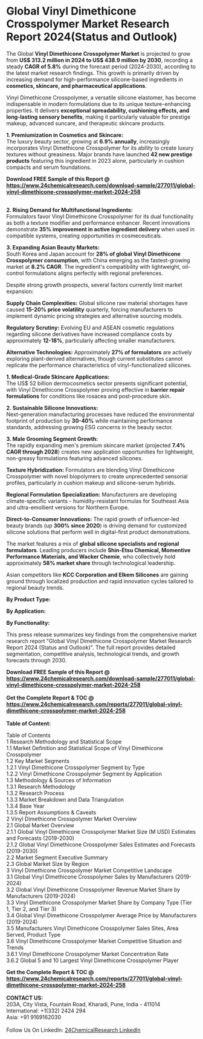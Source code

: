<h1>Global Vinyl Dimethicone Crosspolymer Market Research Report 2024(Status and Outlook)</h1><p>The Global <strong>Vinyl Dimethicone Crosspolymer Market</strong> is projected to grow from <strong>US$ 313.2 million in 2024 to US$ 438.9 million by 2030</strong>, recording a steady <strong>CAGR of 5.8%</strong> during the forecast period (2024-2030), according to the latest market research findings. This growth is primarily driven by increasing demand for high-performance silicone-based ingredients in <strong>cosmetics, skincare, and pharmaceutical applications</strong>.</p><p>Vinyl Dimethicone Crosspolymer, a versatile silicone elastomer, has become indispensable in modern formulations due to its unique texture-enhancing properties. It delivers <strong>exceptional spreadability, cushioning effects, and long-lasting sensory benefits</strong>, making it particularly valuable for prestige makeup, advanced suncare, and therapeutic skincare products.</p><p><strong>1. Premiumization in Cosmetics and Skincare:</strong><br>
The luxury beauty sector, growing at <strong>6.9% annually</strong>, increasingly incorporates Vinyl Dimethicone Crosspolymer for its ability to create luxury textures without greasiness. Major brands have launched <strong>42 new prestige products</strong> featuring this ingredient in 2023 alone, particularly in cushion compacts and serum foundations.</p><div><b>Download FREE Sample of this Report @ 
            <a href="https://www.24chemicalresearch.com/download-sample/277011/global-vinyl-dimethicone-crosspolymer-market-2024-258">
            https://www.24chemicalresearch.com/download-sample/277011/global-vinyl-dimethicone-crosspolymer-market-2024-258</a></b></div><br><p><strong>2. Rising Demand for Multifunctional Ingredients:</strong><br>
Formulators favor Vinyl Dimethicone Crosspolymer for its dual functionality as both a texture modifier and performance enhancer. Recent innovations demonstrate <strong>35% improvement in active ingredient delivery</strong> when used in compatible systems, creating opportunities in cosmeceuticals.</p><p><strong>3. Expanding Asian Beauty Markets:</strong><br>
South Korea and Japan account for <strong>28% of global Vinyl Dimethicone Crosspolymer consumption</strong>, with China emerging as the fastest-growing market at <strong>8.2% CAGR</strong>. The ingredient's compatibility with lightweight, oil-control formulations aligns perfectly with regional preferences.</p><p>Despite strong growth prospects, several factors currently limit market expansion:</p><p><strong>Supply Chain Complexities:</strong> Global silicone raw material shortages have caused <strong>15-20% price volatility</strong> quarterly, forcing manufacturers to implement dynamic pricing strategies and alternative sourcing models.</p><p><strong>Regulatory Scrutiny:</strong> Evolving EU and ASEAN cosmetic regulations regarding silicone derivatives have increased compliance costs by approximately <strong>12-18%</strong>, particularly affecting smaller manufacturers.</p><p><strong>Alternative Technologies:</strong> Approximately <strong>27% of formulators</strong> are actively exploring plant-derived alternatives, though current substitutes cannot replicate the performance characteristics of vinyl-functionalized silicones.</p><p><strong>1. Medical-Grade Skincare Applications:</strong><br>
The US$ 52 billion dermocosmetics sector presents significant potential, with Vinyl Dimethicone Crosspolymer proving effective in <strong>barrier repair formulations</strong> for conditions like rosacea and post-procedure skin.</p><p><strong>2. Sustainable Silicone Innovations:</strong><br>
Next-generation manufacturing processes have reduced the environmental footprint of production by <strong>30-40%</strong> while maintaining performance standards, addressing growing ESG concerns in the beauty sector.</p><p><strong>3. Male Grooming Segment Growth:</strong><br>
The rapidly expanding men's premium skincare market (projected <strong>7.4% CAGR through 2028</strong>) creates new application opportunities for lightweight, non-greasy formulations featuring advanced silicones.</p><p><strong>Texture Hybridization:</strong> Formulators are blending Vinyl Dimethicone Crosspolymer with novel biopolymers to create unprecedented sensorial profiles, particularly in cushion makeup and silicone-serum hybrids.</p><p><strong>Regional Formulation Specialization:</strong> Manufacturers are developing climate-specific variants - humidity-resistant formulas for Southeast Asia and ultra-emollient versions for Northern Europe.</p><p><strong>Direct-to-Consumer Innovations:</strong> The rapid growth of influencer-led beauty brands (up <strong>300% since 2020</strong>) is driving demand for customized silicone solutions that perform well in digital-first product demonstrations.</p><p>The market features a mix of <strong>global silicone specialists and regional formulators</strong>. Leading producers include <strong>Shin-Etsu Chemical, Momentive Performance Materials, and Wacker Chemie</strong>, who collectively hold approximately <strong>58% market share</strong> through technological leadership.</p><p>Asian competitors like <strong>KCC Corporation and Elkem Silicones</strong> are gaining ground through localized production and rapid innovation cycles tailored to regional beauty trends.</p><p><strong>By Product Type:</strong></p><p><strong>By Application:</strong></p><p><strong>By Functionality:</strong></p><p>This press release summarizes key findings from the comprehensive market research report "Global Vinyl Dimethicone Crosspolymer Market Research Report 2024 (Status and Outlook)". The full report provides detailed segmentation, competitive analysis, technological trends, and growth forecasts through 2030.</p><div><b>Download FREE Sample of this Report @ 
            <a href="https://www.24chemicalresearch.com/download-sample/277011/global-vinyl-dimethicone-crosspolymer-market-2024-258">
            https://www.24chemicalresearch.com/download-sample/277011/global-vinyl-dimethicone-crosspolymer-market-2024-258</a></b></div><br><div><b>Get the Complete Report & TOC @ 
            <a href="https://www.24chemicalresearch.com/reports/277011/global-vinyl-dimethicone-crosspolymer-market-2024-258">
            https://www.24chemicalresearch.com/reports/277011/global-vinyl-dimethicone-crosspolymer-market-2024-258</a></b></div><br>
            <b>Table of Content:</b><p>Table of Contents<br />
1 Research Methodology and Statistical Scope<br />
1.1 Market Definition and Statistical Scope of Vinyl Dimethicone Crosspolymer<br />
1.2 Key Market Segments<br />
1.2.1 Vinyl Dimethicone Crosspolymer Segment by Type<br />
1.2.2 Vinyl Dimethicone Crosspolymer Segment by Application<br />
1.3 Methodology & Sources of Information<br />
1.3.1 Research Methodology<br />
1.3.2 Research Process<br />
1.3.3 Market Breakdown and Data Triangulation<br />
1.3.4 Base Year<br />
1.3.5 Report Assumptions & Caveats<br />
2 Vinyl Dimethicone Crosspolymer Market Overview<br />
2.1 Global Market Overview<br />
2.1.1 Global Vinyl Dimethicone Crosspolymer Market Size (M USD) Estimates and Forecasts (2019-2030)<br />
2.1.2 Global Vinyl Dimethicone Crosspolymer Sales Estimates and Forecasts (2019-2030)<br />
2.2 Market Segment Executive Summary<br />
2.3 Global Market Size by Region<br />
3 Vinyl Dimethicone Crosspolymer Market Competitive Landscape<br />
3.1 Global Vinyl Dimethicone Crosspolymer Sales by Manufacturers (2019-2024)<br />
3.2 Global Vinyl Dimethicone Crosspolymer Revenue Market Share by Manufacturers (2019-2024)<br />
3.3 Vinyl Dimethicone Crosspolymer Market Share by Company Type (Tier 1, Tier 2, and Tier 3)<br />
3.4 Global Vinyl Dimethicone Crosspolymer Average Price by Manufacturers (2019-2024)<br />
3.5 Manufacturers Vinyl Dimethicone Crosspolymer Sales Sites, Area Served, Product Type<br />
3.6 Vinyl Dimethicone Crosspolymer Market Competitive Situation and Trends<br />
3.6.1 Vinyl Dimethicone Crosspolymer Market Concentration Rate<br />
3.6.2 Global 5 and 10 Largest Vinyl Dimethicone Crosspolymer Player</p><div><b>Get the Complete Report & TOC @ 
            <a href="https://www.24chemicalresearch.com/reports/277011/global-vinyl-dimethicone-crosspolymer-market-2024-258">
            https://www.24chemicalresearch.com/reports/277011/global-vinyl-dimethicone-crosspolymer-market-2024-258</a></b></div><br><b>CONTACT US:</b><br>
            203A, City Vista, Fountain Road, Kharadi, Pune, India - 411014<br>
            International: +1(332) 2424 294<br>
            Asia: +91 9169162030 <br><br>
            Follow Us On LinkedIn: <a href="https://www.linkedin.com/company/24chemicalresearch/">24ChemicalResearch LinkedIn</a>